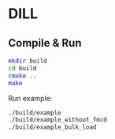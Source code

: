 # DILL
## Compile & Run

```bash
mkdir build
cd build
cmake ..
make
```

Run example:

```bash
./build/example
./build/example_without_fmcd
./build/example_bulk_load
```
